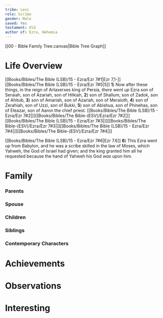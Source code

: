 ```yaml
---
tribe: Levi
role: Scribe
gender: Male
saved: Yes
testament: Old
author of: Ezra, Nehemia
---
```





[[00 - Bible Family Tree.canvas|Bible Tree Graph]]

# Life Overview


[[Books/Bibles/The Bible (LSB)/15 - Ezra/Ezr 7#1|Ezr 7,1-]][[Books/Bibles/The Bible (LSB)/15 - Ezra/Ezr 7#5|5]] 
**1**)  Now after these things, in the reign of Artaxerxes king of Persia, _there went up_ Ezra son of Seraiah, son of Azariah, son of Hilkiah, 
**2**)  son of Shallum, son of Zadok, son of Ahitub, 
**3**)  son of Amariah, son of Azariah, son of Meraioth, 
**4**)  son of Zerahiah, son of Uzzi, son of Bukki, 
**5**)  son of Abishua, son of Phinehas, son of Eleazar, son of Aaron the chief priest. 
[[Books/Bibles/The Bible (LSB)/15 - Ezra/Ezr 7#2|]][[Books/Bibles/The Bible-(ESV)/Ezra/Ezr 7#2|]][[Books/Bibles/The Bible (LSB)/15 - Ezra/Ezr 7#3|]][[Books/Bibles/The Bible-(ESV)/Ezra/Ezr 7#3|]][[Books/Bibles/The Bible (LSB)/15 - Ezra/Ezr 7#4|]][[Books/Bibles/The Bible-(ESV)/Ezra/Ezr 7#4|]]

[[Books/Bibles/The Bible (LSB)/15 - Ezra/Ezr 7#6|Ezr 7.6]] 
**6**)  This Ezra went up from Babylon, and he was a scribe skilled in the law of Moses, which Yahweh, the God of Israel had given; and the king granted him all he requested because the hand of Yahweh his God _was_ upon him. 




# Family

### Parents 
### Spouse
### Children 
### Siblings

### Contemporary Characters 


# Achievements 

# Observations

# Interesting 

